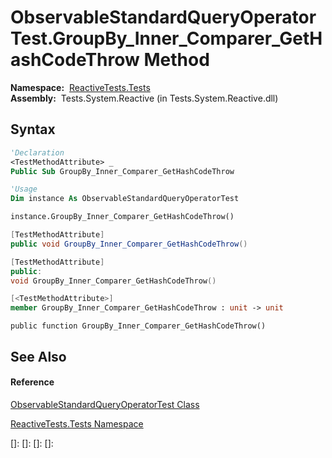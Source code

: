 # ObservableStandardQueryOperatorTest.GroupBy\_Inner\_Comparer\_GetHashCodeThrow Method

**Namespace:**  [ReactiveTests.Tests](ReactiveTests.Tests\ReactiveTests.Tests.md)  
**Assembly:**  Tests.System.Reactive (in Tests.System.Reactive.dll)

## Syntax

```vb
'Declaration
<TestMethodAttribute> _
Public Sub GroupBy_Inner_Comparer_GetHashCodeThrow
```

```vb
'Usage
Dim instance As ObservableStandardQueryOperatorTest

instance.GroupBy_Inner_Comparer_GetHashCodeThrow()
```

```csharp
[TestMethodAttribute]
public void GroupBy_Inner_Comparer_GetHashCodeThrow()
```

```c++
[TestMethodAttribute]
public:
void GroupBy_Inner_Comparer_GetHashCodeThrow()
```

```fsharp
[<TestMethodAttribute>]
member GroupBy_Inner_Comparer_GetHashCodeThrow : unit -> unit 
```

```jscript
public function GroupBy_Inner_Comparer_GetHashCodeThrow()
```

## See Also

#### Reference

[ObservableStandardQueryOperatorTest Class](ObservableStandardQueryOperatorTest\ObservableStandardQueryOperatorTest.md)

[ReactiveTests.Tests Namespace](ReactiveTests.Tests\ReactiveTests.Tests.md)

[]: 
[]: 
[]: 
[]: 
